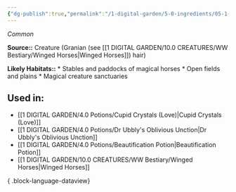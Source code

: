 ```yaml
---
{"dg-publish":true,"permalink":"/1-digital-garden/5-0-ingredients/05-1-creatures/granian-hair/","tags":["ingredient","common"]}
---
```


*Common*

**Source::** Creature (Granian (see [[1 DIGITAL GARDEN/10.0 CREATURES/WW Bestiary/Winged Horses\|Winged Horses]]) hair)

**Likely Habitats::** * Stables and paddocks of magical horses * Open fields and plains * Magical creature sanctuaries

## Used in:

- [[1 DIGITAL GARDEN/4.0 Potions/Cupid Crystals (Love)\|Cupid Crystals (Love)]]
- [[1 DIGITAL GARDEN/4.0 Potions/Dr Ubbly's Oblivious Unction\|Dr Ubbly's Oblivious Unction]]
- [[1 DIGITAL GARDEN/4.0 Potions/Beautification Potion\|Beautification Potion]]
- [[1 DIGITAL GARDEN/10.0 CREATURES/WW Bestiary/Winged Horses\|Winged Horses]]

{ .block-language-dataview}

